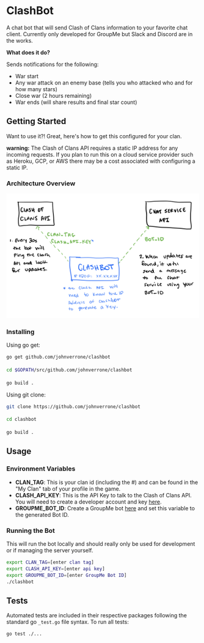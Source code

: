 # ClashBot

<insert build status and test coverage badges here>

A chat bot that will send Clash of Clans information to your favorite chat client. Currently only developed for GroupMe but Slack and Discord are in the works.

**What does it do?**

Sends notifications for the following:

- War start
- Any war attack on an enemy base (tells you who attacked who and for how many stars)
- Close war (2 hours remaining)
- War ends (will share results and final star count)

## Getting Started

Want to use it?! Great, here's how to get this configured for your clan.

**warning:** The Clash of Clans API requires a static IP address for any incoming requests. If you plan to run this on a cloud service provider such as Heroku, GCP, or AWS there may be a cost associated with configuring a static IP.

### Architecture Overview

![architecture](./docs/architecture.jpeg)

### Installing

Using go get:

```bash
go get github.com/johnverrone/clashbot

cd $GOPATH/src/github.com/johnverrone/clashbot

go build .
```

Using git clone:

```bash
git clone https://github.com/johnverrone/clashbot

cd clashbot

go build .
```

## Usage

### Environment Variables

- **CLAN_TAG**: This is your clan id (including the #) and can be found in the "My Clan" tab of your profile in the game.
- **CLASH_API_KEY**: This is the API Key to talk to the Clash of Clans API. You will need to create a developer account and key [here](https://developer.clashofclans.com/#/new-key).
- **GROUPME_BOT_ID**: Create a GroupMe bot [here](https://dev.groupme.com/bots) and set this variable to the generated Bot ID.

### Running the Bot

This will run the bot locally and should really only be used for development or if managing the server yourself.

```bash
export CLAN_TAG=[enter clan tag]
export CLASH_API_KEY=[enter api key]
export GROUPME_BOT_ID=[enter GroupMe Bot ID]
./clashbot
```

## Tests

Automated tests are included in their respective packages following the standard go `_test.go` file syntax. To run all tests:

```bash
go test ./...
```
